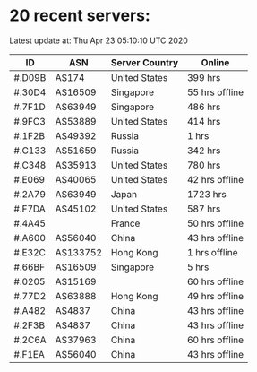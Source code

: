 # 20 recent servers:

Latest update at: Thu Apr 23 05:10:10 UTC 2020

| ID | ASN | Server Country | Online |
| -- | --- | -------------- | ------ |
| #.D09B | AS174 | United States | 399 hrs |
| #.30D4 | AS16509 | Singapore | 55 hrs offline |
| #.7F1D | AS63949 | Singapore | 486 hrs |
| #.9FC3 | AS53889 | United States | 414 hrs |
| #.1F2B | AS49392 | Russia | 1 hrs |
| #.C133 | AS51659 | Russia | 342 hrs |
| #.C348 | AS35913 | United States | 780 hrs |
| #.E069 | AS40065 | United States | 42 hrs offline |
| #.2A79 | AS63949 | Japan | 1723 hrs |
| #.F7DA | AS45102 | United States | 587 hrs |
| #.4A45 |  | France | 50 hrs offline |
| #.A600 | AS56040 | China | 43 hrs offline |
| #.E32C | AS133752 | Hong Kong | 1 hrs offline |
| #.66BF | AS16509 | Singapore | 5 hrs |
| #.0205 | AS15169 |  | 60 hrs offline |
| #.77D2 | AS63888 | Hong Kong | 49 hrs offline |
| #.A482 | AS4837 | China | 43 hrs offline |
| #.2F3B | AS4837 | China | 43 hrs offline |
| #.2C6A | AS37963 | China | 60 hrs offline |
| #.F1EA | AS56040 | China | 43 hrs offline |

